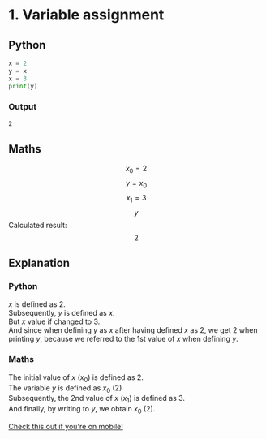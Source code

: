 # 1. Variable assignment
## Python
```Python
x = 2
y = x
x = 3
print(y)
```

### Output
```sh
2
```

## Maths
$$ x_0 = 2 $$
$$ y = x_0 $$
$$ x_1 = 3 $$
$$ y $$
Calculated result:
$$ 2 $$

## Explanation
### Python
$x$ is defined as 2.  
Subsequently, $y$ is defined as $x$.  
But $x$ value if changed to 3.  
And since when defining $y$ as $x$ after having defined $x$ as 2, we get 2 when printing $y$, because we referred to the 1st value of $x$ when defining $y$.
### Maths
The initial value of $x$ ($x_0$) is defined as 2.  
The variable $y$ is defined as $x_0$ (2)  
Subsequently, the 2nd value of $x$ ($x_1$) is defined as 3.  
And finally, by writing to $y$, we obtain $x_0$ (2).

  
[Check this out if you're on mobile!](https://github.com/Mashicaua/Maths-and-Python/blob/main/WARNING.md)

